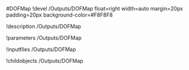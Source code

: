 <!-- MOOSE Object Documentation Stub: Remove this when content is added. -->
#DOFMap
!devel /Outputs/DOFMap float=right width=auto margin=20px padding=20px background-color=#F8F8F8

!description /Outputs/DOFMap

!parameters /Outputs/DOFMap

!inputfiles /Outputs/DOFMap

!childobjects /Outputs/DOFMap
